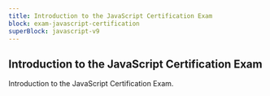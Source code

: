 ```yaml
---
title: Introduction to the JavaScript Certification Exam
block: exam-javascript-certification
superBlock: javascript-v9
---
```


## Introduction to the JavaScript Certification Exam

Introduction to the JavaScript Certification Exam.
